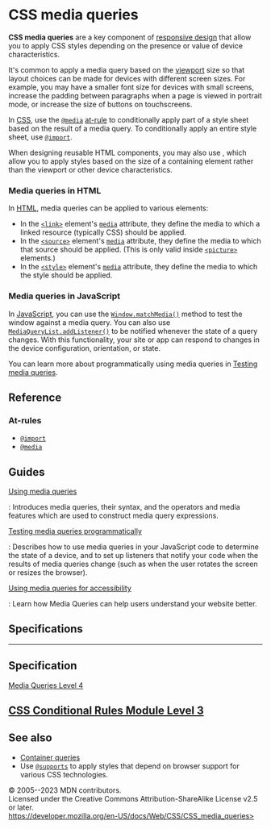 CSS media queries
=================

**CSS media queries** are a key component of [responsive
design](https://developer.mozilla.org/en-US/docs/Learn/CSS/CSS_layout/Responsive_Design)
that allow you to apply CSS styles depending on the presence or value of
device characteristics.

It\'s common to apply a media query based on the
[viewport](https://developer.mozilla.org/en-US/docs/Glossary/Viewport)
size so that layout choices can be made for devices with different
screen sizes. For example, you may have a smaller font size for devices
with small screens, increase the padding between paragraphs when a page
is viewed in portrait mode, or increase the size of buttons on
touchscreens.

In [CSS](https://developer.mozilla.org/en-US/docs/Web/CSS), use the
[`@media`](@media.md) [at-rule](at-rule.md) to conditionally apply part of a
style sheet based on the result of a media query. To conditionally apply
an entire style sheet, use [`@import`](@import.md).

When designing reusable HTML components, you may also use [](css_container_queries.md), which allow you to apply styles based
on the size of a containing element rather than the viewport or other
device characteristics.

### Media queries in HTML

In [HTML](https://developer.mozilla.org/en-US/docs/Web/HTML), media
queries can be applied to various elements:

- In the
    [`<link>`](https://developer.mozilla.org/en-US/docs/Web/HTML/Element/link)
    element\'s
    [`media`](https://developer.mozilla.org/en-US/docs/Web/HTML/Element/link#media)
    attribute, they define the media to which a linked resource
    (typically CSS) should be applied.
- In the
    [`<source>`](https://developer.mozilla.org/en-US/docs/Web/HTML/Element/source)
    element\'s
    [`media`](https://developer.mozilla.org/en-US/docs/Web/HTML/Element/source#media)
    attribute, they define the media to which that source should be
    applied. (This is only valid inside
    [`<picture>`](https://developer.mozilla.org/en-US/docs/Web/HTML/Element/picture)
    elements.)
- In the
    [`<style>`](https://developer.mozilla.org/en-US/docs/Web/HTML/Element/style)
    element\'s
    [`media`](https://developer.mozilla.org/en-US/docs/Web/HTML/Element/style#media)
    attribute, they define the media to which the style should be
    applied.

### Media queries in JavaScript

In
[JavaScript](https://developer.mozilla.org/en-US/docs/Web/JavaScript),
you can use the
[`Window.matchMedia()`](https://developer.mozilla.org/en-US/docs/Web/API/Window/matchMedia)
method to test the window against a media query. You can also use
[`MediaQueryList.addListener()`](https://developer.mozilla.org/en-US/docs/Web/API/MediaQueryList/addListener)
to be notified whenever the state of a query changes. With this
functionality, your site or app can respond to changes in the device
configuration, orientation, or state.

You can learn more about programmatically using media queries in
[Testing media queries](testing_media_queries.md).

Reference
---------

### At-rules

- [`@import`](@import.md)
- [`@media`](@media.md)

Guides
------

[Using media queries](using_media_queries.md)

:   Introduces media queries, their syntax, and the operators and media
    features which are used to construct media query expressions.

[Testing media queries programmatically](testing_media_queries.md)

:   Describes how to use media queries in your JavaScript code to
    determine the state of a device, and to set up listeners that notify
    your code when the results of media queries change (such as when the
    user rotates the screen or resizes the browser).

[Using media queries for accessibility](using_media_queries_for_accessibility.md)

:   Learn how Media Queries can help users understand your website
    better.

Specifications
--------------

  -----------------------------------------------------------------------

Specification
  -----------------------------------------------------------------------

  [Media Queries Level 4\
  ](https://drafts.csswg.org/mediaqueries/)

[CSS Conditional Rules Module Level 3\
  ](https://drafts.csswg.org/css-conditional/)
  -----------------------------------------------------------------------

See also
--------

- [Container queries](css_container_queries.md)
- Use [`@supports`](@supports.md) to apply styles that depend on browser
    support for various CSS technologies.

© 2005--2023 MDN contributors.\
Licensed under the Creative Commons Attribution-ShareAlike License v2.5
or later.\
https://developer.mozilla.org/en-US/docs/Web/CSS/CSS_media_queries>
